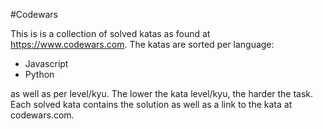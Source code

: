 #Codewars

This is is a collection of solved katas as found at https://www.codewars.com. The katas are sorted per language:

-   Javascript
-   Python

as well as per level/kyu. The lower the kata level/kyu, the harder the task. Each solved kata contains the solution as well as a link to the kata at codewars.com.
